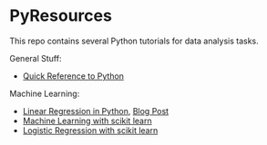 # PyResources
This repo contains several Python tutorials for data analysis tasks.

General Stuff:
- [Quick Reference to Python](http://www.dataschool.io/python-quick-reference/)

Machine Learning:
- [Linear Regression in Python](http://nbviewer.ipython.org/github/justmarkham/DAT4/blob/master/notebooks/08_linear_regression.ipynb), [Blog Post](http://www.dataschool.io/linear-regression-in-python/)
- [Machine Learning with scikit learn](http://www.dataschool.io/machine-learning-with-scikit-learn/)
- [Logistic Regression with scikit learn](http://www.dataschool.io/logistic-regression-in-python-using-scikit-learn/)


